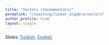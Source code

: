 ```yaml
---
title: "Vectors (fundamentals)"
permalink: "/teaching/linear_algebra/vectors"
author_profile: true
layout: single
---
```


Slides: <a href="https://sirmatel.github.io/assets/files/linear_algebra/vektorler_temel_kavramlar.pdf" style="color: #2d5a8c">Turkish</a>, <a href="https://stanford.edu/class/engr108/lectures/01-vectors.pdf" style="color: #2d5a8c">English</a>
